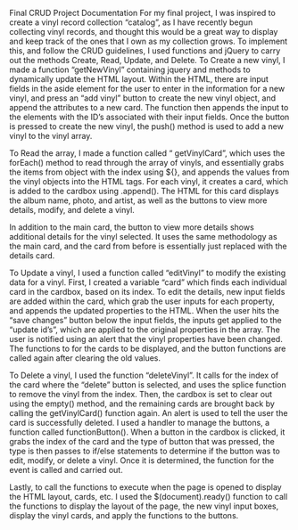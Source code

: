 Final CRUD Project Documentation
For my final project, I was inspired to create a vinyl record collection “catalog”, as I have recently begun collecting vinyl records, and thought this would be a great way to display and keep track of the ones that I own as my collection grows. 
To implement this, and follow the CRUD guidelines, I used functions and jQuery to carry out the methods Create, Read, Update, and Delete.
To Create a new vinyl, I made a function “getNewVinyl” containing jquery and methods to dynamically update the HTML layout. Within the HTML, there are input fields in the aside element for the user to enter in the information for a new vinyl, and press an “add vinyl” button to create the new vinyl object, and append the attributes to a new card. The function then appends the input to the elements with the ID’s associated with their input fields. Once the button is pressed to create the new vinyl, the push() method is used to add a new vinyl to the vinyl array.
  
To Read the array, I made a function called “ getVinylCard”, which uses the forEach() method to read through the array of vinyls, and essentially grabs the items from object with the index using ${}, and appends the values from the vinyl objects into the HTML tags. For each vinyl, it creates a card, which is added to the cardbox using .append(). The HTML for this card displays the album name, photo, and artist, as well as the buttons to view more details, modify, and delete a vinyl.
  
In addition to the main card, the button to view more details shows additional details for the vinyl selected. It uses the same methodology as the main card, and the card from before is essentially just replaced with the details card.
  
To Update a vinyl, I used a function called “editVinyl” to modify the existing data for a vinyl. First, I created a variable “card” which finds each individual card in the cardbox, based on its index. To edit the details, new input fields are added within the card, which grab the user inputs for each property, and appends the updated properties to the HTML. When the user hits the “save changes” button below the input fields, the inputs get applied to the “update id’s”, which are applied to the original properties in the array. The user is notified using an alert that the vinyl properties have been changed. The functions to for the cards to be displayed, and the button functions are called again after clearing the old values.
 
To Delete a vinyl, I used the function “deleteVinyl”. It calls for the index of the card where the “delete” button is selected, and uses the splice function to remove the vinyl from the index. Then, the cardbox is set to clear out using the empty() method, and the remaining cards are brought back by calling the getVinylCard() function again. An alert is used to tell the user the card is successfully deleted. 
I used a handler to manage the buttons, a function called functionButton(). When a button in the cardbox is clicked, it grabs the index of the card and the type of button that was pressed, the type is then passes to if/else statements to determine if the button was to edit, modify, or delete a vinyl. Once it is determined, the function for the event is called and carried out. 
 
Lastly, to call the functions to execute when the page is opened to display the HTML layout, cards, etc. I used  the $(document).ready() function to call the functions to display the layout of the page, the new vinyl input boxes, display the vinyl cards, and apply the functions to the buttons. 

